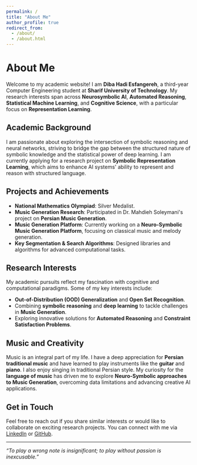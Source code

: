 ```yaml
---
permalink: /
title: "About Me"
author_profile: true
redirect_from: 
  - /about/
  - /about.html
---
```


# About Me

Welcome to my academic website! I am **Diba Hadi Esfangereh**, a third-year Computer Engineering student at **Sharif University of Technology**. My research interests span across **Neurosymbolic AI**, **Automated Reasoning**, **Statistical Machine Learning**, and **Cognitive Science**, with a particular focus on **Representation Learning**.

## Academic Background

I am passionate about exploring the intersection of symbolic reasoning and neural networks, striving to bridge the gap between the structured nature of symbolic knowledge and the statistical power of deep learning. I am currently applying for a research project on **Symbolic Representation Learning**, which aims to enhance AI systems' ability to represent and reason with structured language.

## Projects and Achievements

- **National Mathematics Olympiad**: Silver Medalist.
- **Music Generation Research**: Participated in Dr. Mahdieh Soleymani's project on **Persian Music Generation**.
- **Music Generation Platform**: Currently working on a **Neuro-Symbolic Music Generation Platform**, focusing on classical music and melody generation.
- **Key Segmentation & Search Algorithms**: Designed libraries and algorithms for advanced computational tasks.

## Research Interests

My academic pursuits reflect my fascination with cognitive and computational paradigms. Some of my key interests include:

- **Out-of-Distribution (OOD) Generalization** and **Open Set Recognition**.
- Combining **symbolic reasoning** and **deep learning** to tackle challenges in **Music Generation**.
- Exploring innovative solutions for **Automated Reasoning** and **Constraint Satisfaction Problems**.

## Music and Creativity

Music is an integral part of my life. I have a deep appreciation for **Persian traditional music** and have learned to play instruments like the **guitar** and **piano**. I also enjoy singing in traditional Persian style. My curiosity for the **language of music** has driven me to explore **Neuro-Symbolic approaches to Music Generation**, overcoming data limitations and advancing creative AI applications.

## Get in Touch

Feel free to reach out if you share similar interests or would like to collaborate on exciting research projects. You can connect with me via [LinkedIn](https://www.linkedin.com/) or [GitHub](https://github.com/).

---
*“To play a wrong note is insignificant; to play without passion is inexcusable.”*
